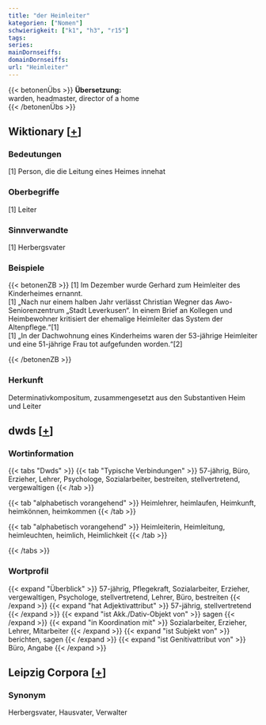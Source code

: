 ```yaml
---
title: "der Heimleiter"
kategorien: ["Nomen"]
schwierigkeit: ["k1", "h3", "r15"]
tags:
series:
mainDornseiffs:
domainDornseiffs:
url: "Heimleiter"
---
```


{{< betonenÜbs >}}
**Übersetzung:**  
warden, headmaster, director of a home  
{{< /betonenÜbs >}}

## Wiktionary [[+](https://de.wiktionary.org/wiki/Heimleiter)]

### Bedeutungen
[1] Person, die die Leitung eines Heimes innehat  

### Oberbegriffe
[1] Leiter  

### Sinnverwandte
[1] Herbergsvater  

### Beispiele
{{< betonenZB >}}
[1] Im Dezember wurde Gerhard zum Heimleiter des Kinderheimes ernannt.  
[1] „Nach nur einem halben Jahr verlässt Christian Wegner das Awo-Seniorenzentrum „Stadt Leverkusen“. In einem Brief an Kollegen und Heimbewohner kritisiert der ehemalige Heimleiter das System der Altenpflege.“[1]  
[1] „In der Dachwohnung eines Kinderheims waren der 53-jährige Heimleiter und eine 51-jährige Frau tot aufgefunden worden.“[2]  

{{< /betonenZB >}}
### Herkunft
Determinativkompositum, zusammengesetzt aus den Substantiven Heim und Leiter  



## dwds [[+](https://www.dwds.de/wb/Heimleiter)]

### Wortinformation
{{< tabs "Dwds" >}}
{{< tab "Typische Verbindungen" >}}
57-jährig, Büro, Erzieher, Lehrer, Psychologe, Sozialarbeiter, bestreiten, stellvertretend, vergewaltigen
{{< /tab >}}

{{< tab "alphabetisch vorangehend" >}}
Heimlehrer, heimlaufen, Heimkunft, heimkönnen, heimkommen
{{< /tab >}}

{{< tab "alphabetisch vorangehend" >}}
Heimleiterin, Heimleitung, heimleuchten, heimlich, Heimlichkeit
{{< /tab >}}

{{< /tabs >}}

### Wortprofil
{{< expand "Überblick" >}} 57-jährig, Pflegekraft, Sozialarbeiter, Erzieher, vergewaltigen, Psychologe, stellvertretend, Lehrer, Büro, bestreiten {{< /expand >}}
{{< expand "hat Adjektivattribut" >}} 57-jährig, stellvertretend {{< /expand >}}
{{< expand "ist Akk./Dativ-Objekt von" >}} sagen {{< /expand >}}
{{< expand "in Koordination mit" >}} Sozialarbeiter, Erzieher, Lehrer, Mitarbeiter {{< /expand >}}
{{< expand "ist Subjekt von" >}} berichten, sagen {{< /expand >}}
{{< expand "ist Genitivattribut von" >}} Büro, Angabe {{< /expand >}}

## Leipzig Corpora [[+](https://corpora.uni-leipzig.de/en/res?word=Heimleiter&corpusId=deu_newscrawl-public_2018)]


### Synonym
Herbergsvater, Hausvater, Verwalter


